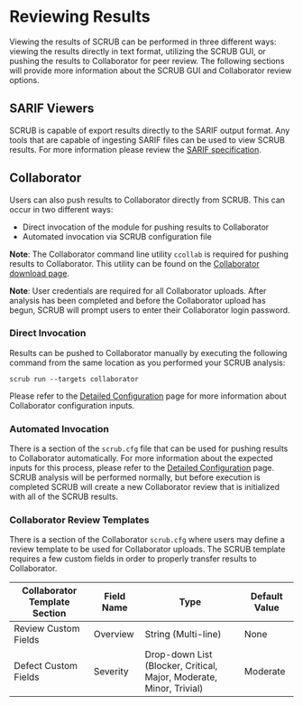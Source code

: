 # Reviewing Results

Viewing the results of SCRUB can be performed in three different ways: viewing the results directly in text format, utilizing the SCRUB GUI, or pushing the results to Collaborator for peer review. The following sections will provide more information about the SCRUB GUI and Collaborator review options.


## SARIF Viewers

SCRUB is capable of export results directly to the SARIF output format. Any tools that are capable of ingesting SARIF files can be used to view SCRUB results. For more information please review the [SARIF specification](https://sarifweb.azurewebsites.net/).


## Collaborator

Users can also push results to Collaborator directly from SCRUB. This can occur in two different ways:

- Direct invocation of the module for pushing results to Collaborator
- Automated invocation via SCRUB configuration file

**Note**: The Collaborator command line utility `ccollab` is required for pushing results to Collaborator. This utility can be found on the [Collaborator download page](https://support.smartbear.com/collaborator/downloads/).

**Note**: User credentials are required for all Collaborator uploads. After analysis has been completed and before the Collaborator upload has begun, SCRUB will prompt users to enter their Collaborator login password.


### Direct Invocation

Results can be pushed to Collaborator manually by executing the following command from the same location as you performed your SCRUB analysis:

    scrub run --targets collaborator

Please refer to the [Detailed Configuration](configuration.md) page for more information about Collaborator configuration inputs.


### Automated Invocation

There is a section of the `scrub.cfg` file that can be used for pushing results to Collaborator automatically. For more information about the expected inputs for this process, please refer to the [Detailed Configuration](configuration.md) page. SCRUB analysis will be performed normally, but before execution is completed SCRUB will create a new Collaborator review that is initialized with all of the SCRUB results.

### Collaborator Review Templates
There is a section of the Collaborator `scrub.cfg` where users may define a review template to be used for Collaborator uploads. The SCRUB template requires a few custom fields in order to properly transfer results to Collaborator.

| Collaborator Template Section | Field Name | Type                                                                | Default Value |
| ----------------------------- | ---------- | ------------------------------------------------------------------- | ------------- |
| Review Custom Fields          | Overview   | String (Multi-line)                                                 | None          |
| Defect Custom Fields          | Severity   | Drop-down List (Blocker, Critical, Major, Moderate, Minor, Trivial) | Moderate      |

